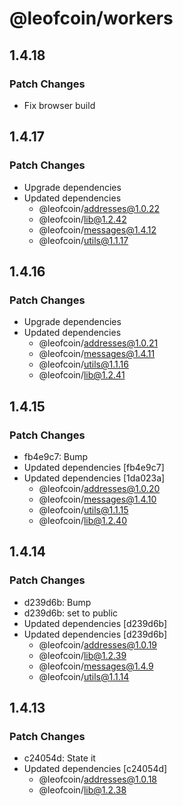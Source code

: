 # @leofcoin/workers

## 1.4.18

### Patch Changes

- Fix browser build

## 1.4.17

### Patch Changes

- Upgrade dependencies
- Updated dependencies
  - @leofcoin/addresses@1.0.22
  - @leofcoin/lib@1.2.42
  - @leofcoin/messages@1.4.12
  - @leofcoin/utils@1.1.17

## 1.4.16

### Patch Changes

- Upgrade dependencies
- Updated dependencies
  - @leofcoin/addresses@1.0.21
  - @leofcoin/messages@1.4.11
  - @leofcoin/utils@1.1.16
  - @leofcoin/lib@1.2.41

## 1.4.15

### Patch Changes

- fb4e9c7: Bump
- Updated dependencies [fb4e9c7]
- Updated dependencies [1da023a]
  - @leofcoin/addresses@1.0.20
  - @leofcoin/messages@1.4.10
  - @leofcoin/utils@1.1.15
  - @leofcoin/lib@1.2.40

## 1.4.14

### Patch Changes

- d239d6b: Bump
- d239d6b: set to public
- Updated dependencies [d239d6b]
- Updated dependencies [d239d6b]
  - @leofcoin/addresses@1.0.19
  - @leofcoin/lib@1.2.39
  - @leofcoin/messages@1.4.9
  - @leofcoin/utils@1.1.14

## 1.4.13

### Patch Changes

- c24054d: State it
- Updated dependencies [c24054d]
  - @leofcoin/addresses@1.0.18
  - @leofcoin/lib@1.2.38
